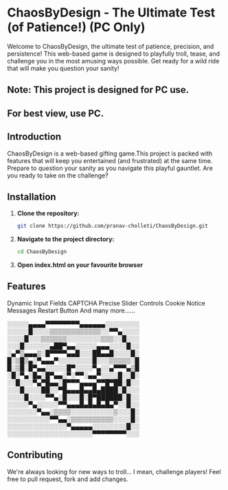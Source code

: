 # ChaosByDesign - The Ultimate Test (of Patience!) (PC Only)

Welcome to ChaosByDesign, the ultimate test of patience, precision, and persistence! This web-based game is designed to playfully troll, tease, and challenge you in the most amusing ways possible. Get ready for a wild ride that will make you question your sanity!

## **Note:** This project is designed for **PC** use.
## For best view, use PC.


## Introduction

ChaosByDesign is a web-based gifting game.This project is packed with features that will keep you entertained (and frustrated) at the same time.  Prepare to question your sanity as you navigate this playful gauntlet. Are you ready to take on the challenge?

## Installation

1.  **Clone the repository:**

    ```bash
    git clone https://github.com/pranav-cholleti/ChaosByDesign.git
    ```

2.  **Navigate to the project directory:**

    ```bash
    cd ChaosByDesign
    ```
    
3.  **Open index.html on your favourite browser**

## Features

Dynamic Input Fields
CAPTCHA
Precise Slider Controls
Cookie Notice
Messages
Restart Button
And many more......

░░░░░▄▄▄▄▀▀▀▀▀▀▀▀▄▄▄▄▄▄░░░░░░░░                                                
░░░░░█░░░░▒▒▒▒▒▒▒▒▒▒▒▒░░▀▀▄░░░░                                                
░░░░█░░░▒▒▒▒▒▒░░░░░░░░▒▒▒░░█░░░ 
░░░█░░░░░░▄██▀▄▄░░░░░▄▄▄░░░░█░░                                                
░▄▀▒▄▄▄▒░█▀▀▀▀▄▄█░░░██▄▄█░░░░█░                                                
█░▒█▒▄░▀▄▄▄▀░░░░░░░░█░░░▒▒▒▒▒░█                                                
█░▒█░█▀▄▄░░░░░█▀░░░░▀▄░░▄▀▀▀▄▒█                                                
░█░▀▄░█▄░█▀▄▄░▀░▀▀░▄▄▀░░░░█░░█░                                                
░░█░░░▀▄▀█▄▄░█▀▀▀▄▄▄▄▀▀█▀██░█░░                                                
░░░█░░░░██░░▀█▄▄▄█▄▄█▄████░█░░░                                                
░░░░█░░░░▀▀▄░█░░░█░█▀██████░█░░                                                
░░░░░▀▄░░░░░▀▀▄▄▄█▄█▄█▄█▄▀░░█░░                                                
░░░░░░░▀▄▄░▒▒▒▒░░░░░░░░░░▒░░░█░                                                
░░░░░░░░░░▀▀▄▄░▒▒▒▒▒▒▒▒▒▒░░░░█░                                                
░░░░░░░░░░░░░░▀▄▄▄▄▄░░░░░░░░█░░                                               
░░░░░░░░░░░░░░░░░░░░▀▀▀▀▀▀▀▀░░░                                               

## Contributing

We're always looking for new ways to troll... I mean, challenge players! Feel free to pull request, fork and add changes.

